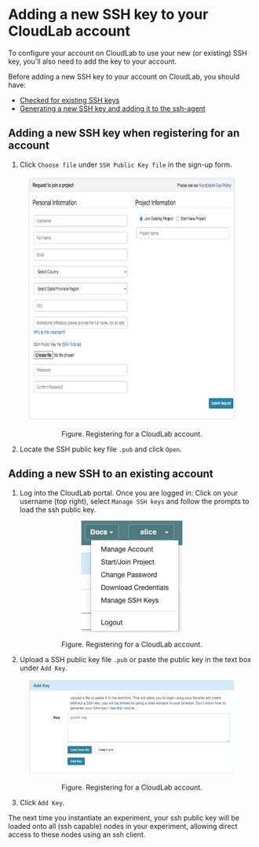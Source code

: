 # Adding a new SSH key to your CloudLab account

To configure your account on CloudLab to use your new (or existing) SSH key, you'll also need to add the key to your account.

Before adding a new SSH key to your account on CloudLab, you should have:

- [Checked for existing SSH keys](existing-macos.md)
- [Generating a new SSH key and adding it to the ssh-agent](generate-macos.md)

## Adding a new SSH key when registering for an account

1. Click `Choose file` under `SSH Public Key file` in the sign-up form.

<figure>
  <p align="center"><img src="assets/images/cloudlab-register-account.png" height="500"></p>
  <figcaption><p align="center">Figure. Registering for a CloudLab account.</p></figcaption>
</figure>

2. Locate the SSH public key file `.pub` and click `Open`.

## Adding a new SSH to an existing account

1. Log into the CloudLab portal. Once you are logged in: Click on your username (top right), select `Manage SSH keys` and follow the prompts to load the ssh public key.

<figure>
  <p align="center"><img src="assets/images/cloudlab-profile-menu.png"></p>
  <figcaption><p align="center">Figure. Registering for a CloudLab account.</p></figcaption>
</figure>

2. Upload a SSH public key file `.pub` or paste the public key in the text box under `Add Key`. 

<figure>
  <p align="center"><img src="assets/images/cloudlab-manage-ssh-keys-2.png"></p>
  <figcaption><p align="center">Figure. Registering for a CloudLab account.</p></figcaption>
</figure>

3. Click `Add Key`.

The next time you instantiate an experiment, your ssh public key will be loaded onto all (ssh capable) nodes in your experiment, allowing direct access to these nodes using an ssh client.
